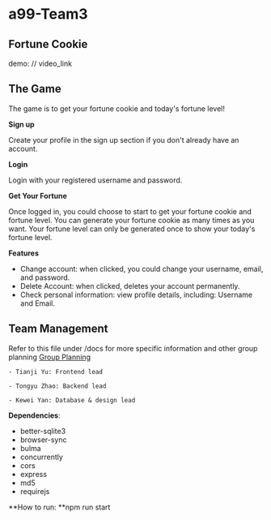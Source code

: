# a99-Team3
## Fortune Cookie

demo: // video_link


## The Game
The game is to get your fortune cookie and today's fortune level!

**Sign up**

Create your profile in the sign up section if you don't already have an account.

**Login**

Login with your registered username and password.

**Get Your Fortune**

Once logged in, you could choose to start to get your fortune cookie and fortune level.
You can generate your fortune cookie as many times as you want.
Your fortune level can only be generated once to show your today's fortune level.

**Features**
- Change account: when clicked, you could change your username, email, and password.
- Delete Account: when clicked, deletes your account permanently.
- Check personal information: view profile details, including: Username and Email.

## Team Management

Refer to this file under /docs for more specific information and other group planning [Group Planning](/docs/planning.md)

    - Tianji Yu: Frontend lead

    - Tongyu Zhao: Backend lead

    - Kewei Yan: Database & design lead


**Dependencies**:
- better-sqlite3
- browser-sync
- bulma
- concurrently
- cors
- express
- md5
- requirejs

**How to run: **npm run start
